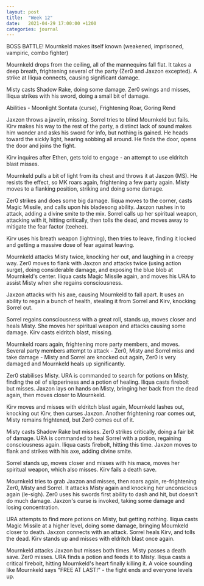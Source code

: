 ```yaml
---
layout: post
title:  "Week 12"
date:   2021-04-29 17:00:00 +1200
categories: journal
---
```

BOSS BATTLE! Mournkeld makes itself known (weakened, imprisoned, vampiric, combo fighter)

Mournkeld drops from the ceiling, all of the mannequins fall flat. It takes a deep breath, frightening several of the party (Zer0 and Jaxzon excepted). A strike at Iliqua connects, causing significant damage.

Misty casts Shadow Rake, doing some damage. Zer0 swings and misses, Iliqua strikes with his sword, doing a small bit of damage.

Abilities - Moonlight Sontata (curse), Frightening Roar, Goring Rend

Jaxzon throws a javelin, missing. Sorrel tries to blind Mournkeld but fails. Kirv makes his way to the rest of the party, a distinct lack of sound makes him wonder and asks his sword for info, but nothing is gained. He heads toward the sickly light, hearing sobbing all around. He finds the door, opens the door and joins the fight.

Kirv inquires after Ethen, gets told to engage - an attempt to use eldritch blast misses.

Mournkeld pulls a bit of light from its chest and throws it at Jaxzon (MS). He resists the effect, so MK roars again, frightening a few party again. Misty moves to a flanking position, striking and doing some damage.

Zer0 strikes and does some big damage. Iliqua moves to the corner, casts Magic Missile, and calls upon his bladesong ability. Jaxzon rushes in to attack, adding a divine smite to the mix. Sorrel calls up her spiritual weapon, attacking with it, hitting critically, then tolls the dead, and moves away to mitigate the fear factor (teehee).

Kirv uses his breath weapon (lightning), then tries to leave, finding it locked and getting a massive dose of fear against leaving.

Mournkeld attacks Misty twice, knocking her out, and laughing in a creepy way. Zer0 moves to flank with Jaxzon and attacks twice (using action surge), doing considerable damage, and exposing the blue blob at Mournkeld's center. Iliqua casts Magic Missile again, and moves his URA to assist Misty when she regains consciousness.

Jaxzon attacks with his axe, causing Mournkeld to fall apart. It uses an ability to regain a bunch of health, stealing it from Sorrel and Kirv, knocking Sorrel out.

Sorrel regains consciousness with a great roll, stands up, moves closer and heals Misty. She moves her spiritual weapon and attacks causing some damage. Kirv casts eldritch blast, missing. 

Mournkeld roars again, frightening more party members, and moves. Several party members attempt to attack - Zer0, Misty and Sorrel miss and take damage - Misty and Sorrel are knocked out again, Zer0 is very damaged and Mournkeld heals up significantly.

Zer0 stabilises Misty. URA is commanded to search for potions on Misty, finding the oil of slipperiness and a potion of healing. Iliqua casts firebolt but misses. Jaxzon lays on hands on Misty, bringing her back from the dead again, then moves closer to Mournkeld.

Kirv moves and misses with eldritch blast again, Mournkeld lashes out, knocking out Kirv, then curses Jaxzon. Another frightening roar comes out, Misty remains frightened, but Zer0 comes out of it.

Misty casts Shadow Rake but misses. Zer0 strikes critically, doing a fair bit of damage. URA is commanded to heal Sorrel with a potion, regaining consciousness again. Iliqua casts firebolt, hitting this time. Jaxzon moves to flank and strikes with his axe, adding divine smite.

Sorrel stands up, moves closer and misses with his mace, moves her spiritual weapon, which also misses. Kirv fails a death save.

Mournkeld tries to grab Jaxzon and misses, then roars again, re-frightening Zer0, Misty and Sorrel. It attacks Misty again and knocking her unconscious again (le-sigh). Zer0 uses his swords first ability to dash and hit, but doesn't do much damage. Jaxzon's curse is invoked, taking some damage and losing concentration.

URA attempts to find more potions on Misty, but getting nothing. Iliqua casts Magic Missile at a higher level, doing some damage, bringing Mournkeld closer to death. Jaxzon connects with an attack. Sorrel heals Kirv, and tolls the dead. Kirv stands up and misses with eldritch blast once again.

Mournkeld attacks Jaxzon but misses both times. Misty passes a death save. Zer0 misses. URA finds a potion and feeds it to Misty. Iliqua casts a critical firebolt, hitting Mournkeld's heart finally killing it. A voice sounding like Mournkeld says "FREE AT LAST!" - the fight ends and everyone levels up.
